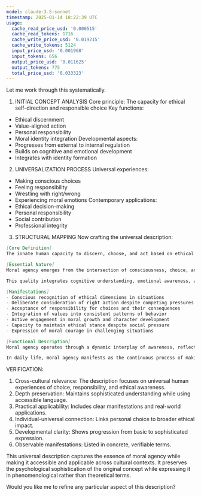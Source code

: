 ```yaml
---
model: claude-3.5-sonnet
timestamp: 2025-01-14 18:22:39 UTC
usage:
  cache_read_price_usd: '0.000515'
  cache_read_tokens: 1716
  cache_write_price_usd: '0.019215'
  cache_write_tokens: 5124
  input_price_usd: '0.001968'
  input_tokens: 656
  output_price_usd: '0.011625'
  output_tokens: 775
  total_price_usd: '0.033323'
---
```


Let me work through this systematically.

1. INITIAL CONCEPT ANALYSIS
Core principle: The capacity for ethical self-direction and responsible choice
Key functions: 
- Ethical discernment
- Value-aligned action
- Personal responsibility
- Moral identity integration
Developmental aspects:
- Progresses from external to internal regulation
- Builds on cognitive and emotional development
- Integrates with identity formation

2. UNIVERSALIZATION PROCESS
Universal experiences:
- Making conscious choices
- Feeling responsibility
- Wrestling with right/wrong
- Experiencing moral emotions
Contemporary applications:
- Ethical decision-making
- Personal responsibility
- Social contribution
- Professional integrity

3. STRUCTURAL MAPPING
Now crafting the universal description:

```markdown
[Core Definition]
The innate human capacity to discern, choose, and act based on ethical understanding, integrating moral awareness with personal identity and behavioral choice. It represents our fundamental ability to recognize right from wrong, take responsibility for our actions, and actively shape our character through conscious choices.

[Essential Nature]
Moral agency emerges from the intersection of consciousness, choice, and responsibility. It manifests as our ability to recognize ethical dimensions in situations, deliberate on right action, and choose our response while accepting the consequences of our decisions. This capacity transcends mere rule-following, representing instead our fundamental power to shape ourselves and our world through ethically-informed action.

This quality integrates cognitive understanding, emotional awareness, and behavioral control into a coherent capacity for ethical self-direction. It develops through experience and reflection, gradually transforming from external guidance to internalized wisdom, becoming a core aspect of personal identity and human dignity.

[Manifestations]
- Conscious recognition of ethical dimensions in situations
- Deliberate consideration of right action despite competing pressures
- Acceptance of responsibility for choices and their consequences
- Integration of values into consistent patterns of behavior
- Active engagement in moral growth and character development
- Capacity to maintain ethical stance despite social pressure
- Expression of moral courage in challenging situations

[Functional Description]
Moral agency operates through a dynamic interplay of awareness, reflection, and choice. When faced with situations having ethical implications, it enables us to pause, recognize moral dimensions, consider alternatives, and choose actions aligned with our values. This capacity grows stronger through exercise, developing from simple recognition of rules to sophisticated ethical reasoning and ultimately to embodied wisdom expressing itself naturally in action.

In daily life, moral agency manifests as the continuous process of making conscious choices that shape our character and impact others. It enables us to resist harmful impulses, stand up for what we believe is right, take responsibility for our actions, and actively contribute to the ethical fabric of our communities. This capacity becomes particularly visible in challenging situations where competing values or pressures must be navigated.
```

VERIFICATION:
1. Cross-cultural relevance: The description focuses on universal human experiences of choice, responsibility, and ethical awareness.
2. Depth preservation: Maintains sophisticated understanding while using accessible language.
3. Practical applicability: Includes clear manifestations and real-world applications.
4. Individual-universal connection: Links personal choice to broader ethical impact.
5. Developmental clarity: Shows progression from basic to sophisticated expression.
6. Observable manifestations: Listed in concrete, verifiable terms.

This universal description captures the essence of moral agency while making it accessible and applicable across cultural contexts. It preserves the psychological sophistication of the original concept while expressing it in phenomenological rather than theoretical terms.

Would you like me to refine any particular aspect of this description?